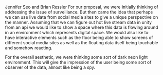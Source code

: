 Jennifer Seo and Brian Ressler
For our proposal, we were initially thinking of addressing the issue of surveillance.  But then came the idea that perhaps we can use live data from social media sites to give a unique perspective on the manner.  Assuming that we can figure out hot live stream data in unity from an api we would like to show a space where this data is flowing around in an environment which represents digital space.  We would also like to have interactive elements such as the floor being able to show screens of different social media sites as well as the floating data itself being touchable and somehow reacting.

For the overall aesthetic, we were thinking some sort of dark neon light environment.  This will give the impression of the user being some sort of observer of the data, almost like being a spy.  
